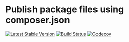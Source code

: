 # Publish package files using composer.json
[![Latest Stable Version](https://poser.pugx.org/spiral/composer-publish-plugin/version)](https://packagist.org/packages/spiral/composer-publish-plugin)
[![Build Status](https://travis-ci.org/spiral/composer-publish-plugin.svg?branch=master)](https://travis-ci.org/spiral/composer-publish-plugin)
[![Codecov](https://codecov.io/gh/spiral/composer-publish-plugin/branch/master/graph/badge.svg)](https://codecov.io/gh/spiral/composer-publish-plugin/)